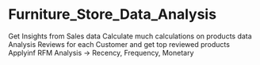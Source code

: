# Furniture_Store_Data_Analysis
Get Insights from Sales data 
Calculate much calculations on products data
Analysis Reviews for each Customer and get top reviewed products
Applyinf RFM Analysis -> Recency, Frequency,	Monetary
